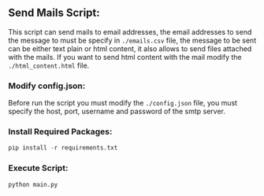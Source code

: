 
## Send Mails Script:

This script can send mails to email addresses, the email addresses to send the message to must be specify in `./emails.csv` file, 
the message to be sent can be either text plain or html content, it also allows to send files attached with the mails. If 
you want to send html content with the mail modify the `./html_content.html` file.


### Modify config.json:

Before run the script you must modify the `./config.json` file, you must specify the host, port, username and password
of the smtp server.


### Install Required Packages:

```Python
pip install -r requirements.txt
```

### Execute Script:

```Python
python main.py
```
